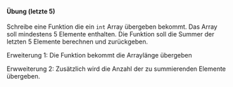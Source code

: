 #### Übung (letzte 5)

Schreibe eine Funktion die ein `int` Array übergeben bekommt. Das Array soll mindestens 5 Elemente enthalten. Die Funktion soll die Summer der letzten 5 Elemente berechnen und zurückgeben.

Erweiterung 1: Die Funktion bekommt die Arraylänge übergeben

Erwweiterung 2: Zusätzlich wird die Anzahl der zu summierenden Elemente übergeben.

